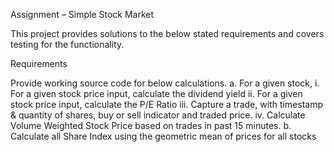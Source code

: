 Assignment – Simple Stock Market

This project provides solutions to the below stated requirements and covers testing for the functionality.

Requirements

Provide working source code for below calculations. 
a. For a given stock,
i. For a given stock price input, calculate the dividend yield
ii. For a given stock price input, calculate the P/E Ratio
iii. Capture a trade, with timestamp & quantity of shares, buy or sell indicator and traded price.
iv. Calculate Volume Weighted Stock Price based on trades in past 15 minutes. 
b. Calculate all Share Index using the geometric mean of prices for all stocks
